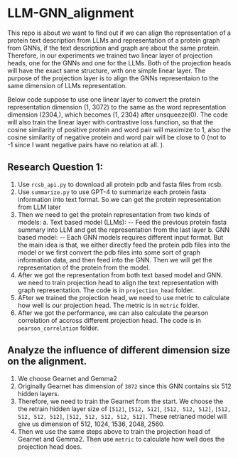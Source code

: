 # LLM-GNN_alignment

This repo is about we want to find out if we can align the representation of a protein text description from LLMs and representation of a protein graph from GNNs, if the text description and graph are about the same protein. Therefore, in our experiments we trained two linear layer of projection heads, one for the GNNs and one for the LLMs. Both of the projection heads will have the exact same structure, with one simple linear layer. The purpose of the projection layer is to align the GNNs representaion to the same dimension of LLMs representation.

Below code suppose to use one linear layer to convert the protein representation dimension (1, 3072) to the same as the word representation dimension (2304,), which becomes (1, 2304) after unsqueeze(0). 
The code will also train the linear layer with contrastive loss function, so that the cosine similarity of positive protein and word pair will maximize to 1, also the cosine similarity of negative protein and word pair will be close to 0 (not to -1 since I want negative pairs have no relation at all. ). 

## Research Question 1:


1. Use `rcsb_api.py` to download all protein pdb and fasta files from rcsb.
2. Use `summarize.py` to use GPT-4 to summarize each protein fasta information into text format. So we can get the protein representation from LLM later
3. Then we need to get the protein representation from two kinds of models:
   a. Text based model (LLMs):
     -- Feed the previous protein fasta summary into LLM and get the representation from the last layer
   b. GNN based model:
     -- Each GNN models requires different input format. But the main idea is that, we either directly feed the protein pdb files into the model or we first convert the pdb files into some sort of graph information data, and then feed into the GNN. Then we will get the representation of the protein from the model.
4. After we got the representation from both text based model and GNN. we need to train projection head to align the text representation with graph representation. The code is in `projection_head` folder.
5. AFter we trained the projection head, we need to use metric to calculate how well is our projection head. The metric is in `metric` folder.
6. After we got the performance, we can also calculate the pearson correlation of accross different projection head. The code is in `pearson_correlation` folder.

## Analyze the influence of different dimension size on the alignment.
1. We choose Gearnet and Gemma2
2. Originally Gearnet has dimension of `3072` since this GNN contains six 512 hidden layers.
3. Therefore, we need to train the Gearnet from the start. We choose the the retrain hidden layer size of `[512]`, `[512, 512]`, `[512, 512, 512]`, `[512, 512, 512, 512]`, `[512, 512, 512, 512, 512]`. These retrianed model will give us dimension of 512, 1024, 1536, 2048, 2560.
4. Then we use the same steps above to train the projection head of Gearnet and Gemma2. Then use `metric` to calculate how well does the projection head does.
